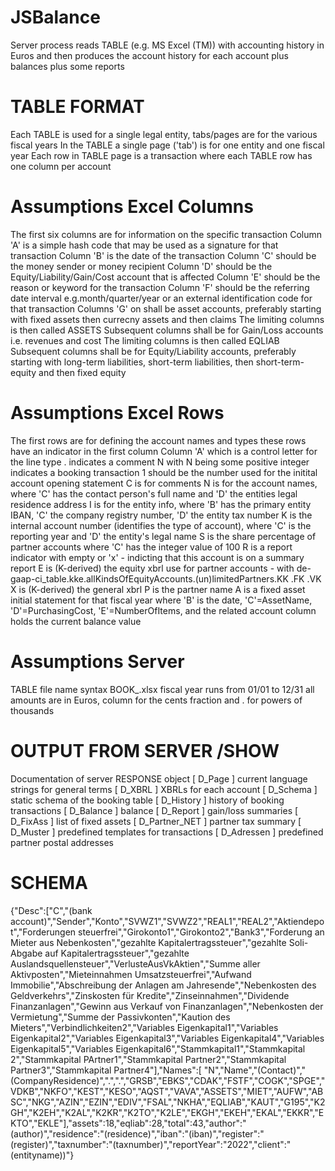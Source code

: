 # JSBalance
Server process reads TABLE (e.g. MS Excel (TM)) with accounting history in Euros and then produces the account history for each account plus balances plus some reports

# TABLE FORMAT
 Each TABLE is used for a single legal entity, tabs/pages are for the various fiscal years
 In the TABLE a single page ('tab') is for one entity and one fiscal year 
 Each row in TABLE page is a transaction
 where each TABLE row has one column per account

# Assumptions Excel Columns
 The first six columns are for information on the specific transaction
 Column  'A' is a simple hash code that may be used as a signature for that transaction
 Column  'B' is the date of the transaction
 Column  'C' should be the money sender or money recipient 
 Column  'D' should be the Equity/Liability/Gain/Cost account that is affected
 Column  'E' should be the reason or keyword for the transaction
 Column  'F' should be the referring date interval e.g.month/quarter/year or an external identification code for that transaction 
 Columns 'G' on shall be asset accounts, preferably starting with fixed assets then currecny assets and then claims
 The limiting columns is then called ASSETS
 Subsequent columns shall be for Gain/Loss accounts i.e. revenues and cost
 The limiting columns is then called EQLIAB
 Subsequent columns shall be for Equity/Liability accounts, 
 preferably starting with long-term liabilities, short-term liabilities, then short-term-equity and then fixed equity

# Assumptions Excel Rows
 The first rows are for defining the account names and types
 these rows have an indicator in the first column  Column 'A' which is a control letter for the line type
 . indicates a comment
 N with N being some positive integer indicates a booking transaction
 1 should be the number used for the initital account opening statement
 C is for comments 
 N is for the account names, where 'C' has the contact person's full name and 'D' the entities legal residence address
 I is for the entity info, where 'B' has the primary entity IBAN, 'C' the company registry number, 'D' the entity tax number
 K is the internal account number (identifies the type of account), where 'C' is the reporting year  and 'D' the entity's legal name
 S is the share percentage of partner accounts where 'C' has the integer value of 100
 R is a report indicator with empty or 'x' - indicting that this account is on a summary report
 E is (K-derived) the equity xbrl use for partner accounts - with de-gaap-ci_table.kke.allKindsOfEquityAccounts.(un)limitedPartners.KK .FK .VK
 X is (K-derived) the general xbrl
 P is the partner name
 A is a fixed asset initial statement for that fiscal year
   where 'B' is the date, 'C'=AssetName, 'D'=PurchasingCost, 'E'=NumberOfItems, and the related account column holds the current balance value



# Assumptions Server
  TABLE file name syntax BOOK_<CLIENT><YEAR>.xlsx
 fiscal year runs from 01/01 to 12/31
 all amounts are in Euros, column for the cents fraction and . for powers of thousands 


# OUTPUT FROM SERVER /SHOW
 Documentation of server RESPONSE object
 [    D_Page     ]  current language strings for general terms
 [    D_XBRL     ]  XBRLs for each account
 [   D_Schema    ]  static schema of the booking table
 [   D_History   ]  history of booking transactions
 [   D_Balance   ]  balance
 [   D_Report    ]  gain/loss summaries
 [   D_FixAss    ]  list of fixed assets
 [ D_Partner_NET ]  partner tax summary
 [   D_Muster    ]  predefined templates for transactions
 [  D_Adressen   ]  predefined partner postal addresses

# SCHEMA
 {"Desc":["C","(bank account)","Sender","Konto","SVWZ1","SVWZ2","REAL1","REAL2","Aktiendepot","Forderungen steuerfrei","Girokonto1","Girokonto2","Bank3","Forderung an Mieter aus Nebenkosten","gezahlte Kapitalertragssteuer","gezahlte Soli-Abgabe auf Kapitalertragssteuer","gezahlte Auslandsquellensteuer","VerlusteAusVkAktien","Summe aller Aktivposten","Mieteinnahmen Umsatzsteuerfrei","Aufwand Immobilie","Abschreibung der Anlagen am Jahresende","Nebenkosten des Geldverkehrs","Zinskosten für Kredite","Zinseinnahmen","Dividende Finanzanlagen","Gewinn aus Verkauf von Finanzanlagen","Nebenkosten der Vermietung","Summe der Passivkonten","Kaution des Mieters","Verbindlichkeiten2","Variables Eigenkapital1","Variables Eigenkapital2","Variables Eigenkapital3","Variables Eigenkapital4","Variables Eigenkapital5","Variables Eigenkapital6","Stammkapital1","Stammkapital 2","Stammkapital PArtner1","Stammkapital Partner2","Stammkapital Partner3","Stammkapital Partner4"],"Names":[ "N","Name","(Contact)","(CompanyResidence)",".",".","GRSB","EBKS","CDAK","FSTF","COGK","SPGE","VDKB","NKFO","KEST","KESO","AQST","VAVA","ASSETS","MIET","AUFW","ABSC","NKG","AZIN","EZIN","EDIV","FSAL","NKHA","EQLIAB","KAUT","G195","K2GH","K2EH","K2AL","K2KR","K2TO","K2LE","EKGH","EKEH","EKAL","EKKR","EKTO","EKLE"],"assets":18,"eqliab":28,"total":43,"author":"(author)","residence":"(residence)","iban":"(iban)","register":"(register)","taxnumber":"(taxnumber)","reportYear":"2022","client":"(entityname))"}
